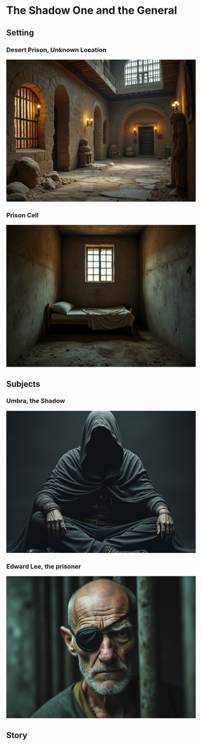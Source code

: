 # The Shadow One and the General

## Setting

### Desert Prison, Unknown Location

![Prison](../images/CoS/desert-prison-2.jpeg)

### Prison Cell

![Prison-Cell](../images/CoS/desert-prison-8.jpeg)

## Subjects

### Umbra, the Shadow

![The Shadow](../images/CoS/shadow2.jpeg)

### Edward Lee, the prisoner

![Lee](../images/CoS/lee1.jpeg)

## Story